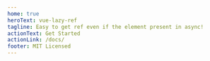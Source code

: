 ```yaml
---
home: true
heroText: vue-lazy-ref
tagline: Easy to get ref even if the element present in async!
actionText: Get Started
actionLink: /docs/
footer: MIT Licensed
---
```

